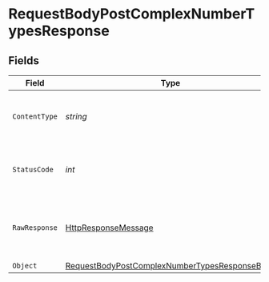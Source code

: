 # RequestBodyPostComplexNumberTypesResponse


## Fields

| Field                                                                                                                     | Type                                                                                                                      | Required                                                                                                                  | Description                                                                                                               |
| ------------------------------------------------------------------------------------------------------------------------- | ------------------------------------------------------------------------------------------------------------------------- | ------------------------------------------------------------------------------------------------------------------------- | ------------------------------------------------------------------------------------------------------------------------- |
| `ContentType`                                                                                                             | *string*                                                                                                                  | :heavy_check_mark:                                                                                                        | HTTP response content type for this operation                                                                             |
| `StatusCode`                                                                                                              | *int*                                                                                                                     | :heavy_check_mark:                                                                                                        | HTTP response status code for this operation                                                                              |
| `RawResponse`                                                                                                             | [HttpResponseMessage](https://learn.microsoft.com/en-us/dotnet/api/system.net.http.httpresponsemessage?view=net-5.0)      | :heavy_minus_sign:                                                                                                        | Raw HTTP response; suitable for custom response parsing                                                                   |
| `Object`                                                                                                                  | [RequestBodyPostComplexNumberTypesResponseBody](../../Models/Operations/RequestBodyPostComplexNumberTypesResponseBody.md) | :heavy_minus_sign:                                                                                                        | OK                                                                                                                        |